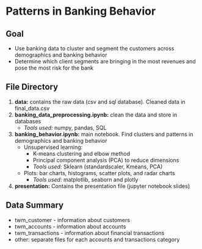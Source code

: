 # Patterns in Banking Behavior

## Goal
 - Use banking data to cluster and segment the customers across demographics and banking behavior
 - Determine which client segments are bringing in the most revenues and pose the most risk for the bank


## File Directory
1. **data:** contains the raw data (csv and sql database). Cleaned data in final_data.csv
2. **banking_data_preprocessing.ipynb:** clean the data and store in databases
    - *Tools used:* numpy, pandas, SQL
3. **banking_behavior.ipynb:** main notebook. Find clusters and patterns in demographics and banking behavior
    - Unsupervised learning:
        - K-means clustering and elbow method
        - Principal component analysis (PCA) to reduce dimensions
        - *Tools used:* Sklearn (standardscaler, Kmeans, PCA)
    - Plots: bar charts, histograms, scatter plots, and radar charts
        - *Tools used:* matplotlib, seaborn and plotly
4. **presentation:** Contains the presentation file (jupyter notebook slides)

## Data Summary
- twm_customer - information about customers
- twm_accounts - information about accounts
- twm_transactions - information about financial transactions
- other: separate files for each accounts and transactions category
